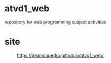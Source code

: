 # atvd1_web
repository for web programming subject activities

# site
> https://deamonpedro.github.io/atvd1_web/
